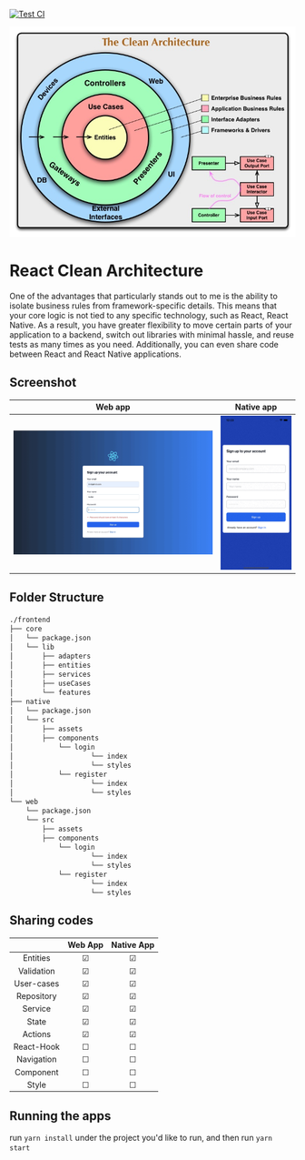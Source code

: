 [![Test CI](https://github.com/phuongpt/react-hybrid-clean-architecture/actions/workflows/test.yml/badge.svg)](https://github.com/phuongpt/react-hybrid-clean-architecture/actions/workflows/test.yml)

![high-level-diagram](https://github.com/phuongpt/react-hybrid-clean-architecture/blob/develop/docs/images/high-level-diagram.jpg)  

# React Clean Architecture
One of the advantages that particularly stands out to me is the ability to isolate business rules from framework-specific details. This means that your core logic is not tied to any specific technology, such as React, React Native. As a result, you have greater flexibility to move certain parts of your application to a backend, switch out libraries with minimal hassle, and reuse tests as many times as you need. Additionally, you can even share code between React and React Native applications.

## Screenshot
Web app                    |  Native app
:-------------------------:|:-------------------------:
![](https://github.com/phuongpt/react-hybrid-clean-architecture/blob/develop/docs/images/web.gif)  |  ![](https://github.com/phuongpt/react-hybrid-clean-architecture/blob/develop/docs/images/native.gif)

## Folder Structure
```
./frontend
├── core
│   └── package.json
│   └── lib
│       ├── adapters
│       ├── entities
│       ├── services
│       ├── useCases
│       └── features
├── native
│   └── package.json
│   └── src
│       ├── assets
│       ├── components
│           └── login
│                   └── index
│                   └── styles
│           └── register
│                   └── index
│                   └── styles
└── web
    └── package.json
    └── src
        ├── assets
        ├── components
            └── login
                    └── index
                    └── styles
            └── register
                    └── index
                    └── styles

```

## Sharing codes
|               | Web App        | Native App    |
|  :---:        |     :---:      |    :---:      |
| Entities      | &#9745;        | &#9745;       |
| Validation    | &#9745;        | &#9745;       |
| User-cases    | &#9745;        | &#9745;       |
| Repository    | &#9745;        | &#9745;       |
| Service       | &#9745;        | &#9745;       |
| State         | &#9745;        | &#9745;       |
| Actions       | &#9745;        | &#9745;       |
| React-Hook    | &#9744;        | &#9744;       |
| Navigation    | &#9744;        | &#9744;       |
| Component     | &#9744;        | &#9744;       |
| Style         | &#9744;        | &#9744;       |


## Running the apps
run `yarn install` under the project you'd like to run, and then run `yarn start`
 

